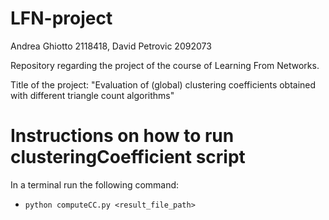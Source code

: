 # LFN-project

Andrea Ghiotto 2118418, David Petrovic 2092073

Repository regarding the project of the course of Learning From Networks.

Title of the project: "Evaluation of (global) clustering coefficients obtained with different triangle count algorithms"

# Instructions on how to run clusteringCoefficient script
In a terminal run the following command:
- `python computeCC.py <result_file_path>`

